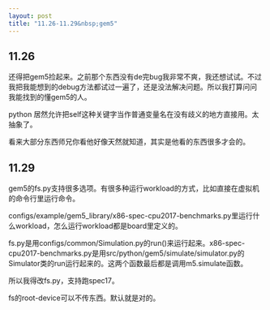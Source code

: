 ```yaml
---
layout: post
title: "11.26-11.29&nbsp;gem5"
---
```


## 11.26

还得把gem5捡起来。之前那个东西没有de完bug我非常不爽，我还想试试。不过我把我能想到的debug方法都试过一遍了，还是没法解决问题。所以我打算问问我能找到的懂gem5的人。

python 居然允许把self这种关键字当作普通变量名在没有歧义的地方直接用。太抽象了。

看来大部分东西师兄你看他好像天然就知道，其实是他看的东西很多才会的。

## 11.29 

gem5的fs.py支持很多选项。有很多种运行workload的方式，比如直接在虚拟机的命令行里运行命令。

configs/example/gem5_library/x86-spec-cpu2017-benchmarks.py里运行什么workload，怎么运行workload都是board里定义的。

fs.py是用configs/common/Simulation.py的run()来运行起来。x86-spec-cpu2017-benchmarks.py是用src/python/gem5/simulate/simulator.py的Simulator类的run运行起来的。这两个函数最后都是调用m5.simulate函数。

所以我得改fs.py，支持跑spec17。

fs的root-device可以不传东西。默认就是对的。